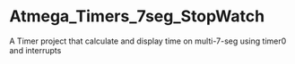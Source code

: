 # Atmega_Timers_7seg_StopWatch

A Timer project that calculate and display time on multi-7-seg using timer0 and interrupts

